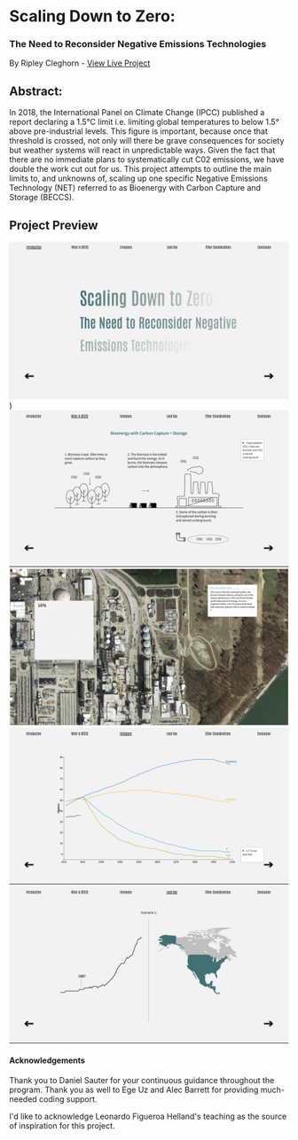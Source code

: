 # Scaling Down to Zero: 
### The Need to Reconsider Negative Emissions Technologies
By Ripley Cleghorn - [View Live Project](https://ripleycleghorn.github.io/thesis/project-code)

## Abstract:
In 2018, the International Panel on Climate Change (IPCC) published a report declaring a 1.5°C limit i.e. limiting global temperatures to below 1.5° above pre-industrial levels. This figure is important, because once that threshold is crossed, not only will there be grave consequences for society but weather systems will react in unpredictable ways. Given the fact that there are no immediate plans to systematically cut C02 emissions, we have double the work cut out for us. This project attempts to outline the main limits to, and unknowns of, scaling up one specific Negative Emissions Technology (NET) referred to as Bioenergy with Carbon Capture and Storage (BECCS).

## Project Preview
![preview image](./documentation/preview.png))
![image 1](./documentation/1.png)
![image 2](./documentation/2.png)
![image 3](./documentation/3.png)
![image 4](./documentation/4.png)

#### Acknowledgements
Thank you to Daniel Sauter for your continuous guidance throughout the program. Thank you as well to Ege Uz and Alec Barrett for providing much-needed coding support.

I'd like to acknowledge Leonardo Figueroa Helland's teaching as the source of inspiration for this project.